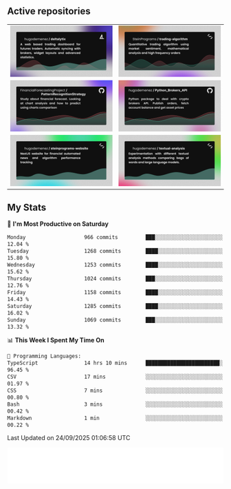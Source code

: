 ## Active repositories
|||
| ------------- | ------------- |
|[![Deltalytix](assets/deltalytix-preview.png)](https://github.com/hugodemenez/deltalytix)|[![Python Trading Algorithm](assets/base_python_architecture.png)](https://github.com/SteinPrograms/base-python-architecture)|
|[![Quantitative Prediction](assets/pattern_recognition_strategy.png)](https://github.com/FinancialForecastingProject/PatternRecognitionStrategy.git)|[![Broker SDK](assets/python_brokers_api.png)](https://github.com/hugodemenez/Python_Brokers_API)|
|[![NextJS Website](assets/steinprograms-website.png)](https://github.com/hugodemenez/steinprograms-website)|[![Textual](assets/textual-analysis.png)](https://github.com/hugodemenez/textual-analysis)|


## My Stats

<!--START_SECTION:waka-->
📅 **I'm Most Productive on Saturday** 

```text
Monday                   966 commits         ███░░░░░░░░░░░░░░░░░░░░░░   12.04 % 
Tuesday                  1268 commits        ████░░░░░░░░░░░░░░░░░░░░░   15.80 % 
Wednesday                1253 commits        ████░░░░░░░░░░░░░░░░░░░░░   15.62 % 
Thursday                 1024 commits        ███░░░░░░░░░░░░░░░░░░░░░░   12.76 % 
Friday                   1158 commits        ████░░░░░░░░░░░░░░░░░░░░░   14.43 % 
Saturday                 1285 commits        ████░░░░░░░░░░░░░░░░░░░░░   16.02 % 
Sunday                   1069 commits        ███░░░░░░░░░░░░░░░░░░░░░░   13.32 % 
```


📊 **This Week I Spent My Time On** 

```text
💬 Programming Languages: 
TypeScript               14 hrs 10 mins      ████████████████████████░   96.45 % 
CSV                      17 mins             ░░░░░░░░░░░░░░░░░░░░░░░░░   01.97 % 
CSS                      7 mins              ░░░░░░░░░░░░░░░░░░░░░░░░░   00.80 % 
Bash                     3 mins              ░░░░░░░░░░░░░░░░░░░░░░░░░   00.42 % 
Markdown                 1 min               ░░░░░░░░░░░░░░░░░░░░░░░░░   00.22 % 
```


 Last Updated on 24/09/2025 01:06:58 UTC
<!--END_SECTION:waka-->

![Coding metrics](metrics.plugin.wakatime.svg)
